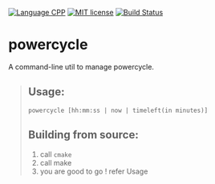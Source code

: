 [![Language CPP](https://img.shields.io/badge/Language-C%2B%2B-green.svg)](https://isocpp.org/)
[![MIT license](https://img.shields.io/badge/License-MIT-blue.svg)](https://github.com/raghu-veer/powercycle/blob/master/LICENSE)
[![Build Status](https://travis-ci.org/raghu-veer/powercycle.svg?branch=master)](https://travis-ci.org/raghu-veer/powercycle)
# powercycle
A command-line util to manage powercycle.

>  ## Usage: 
>   `powercycle [hh:mm:ss | now | timeleft(in minutes)]`
> 
> ## Building from source:
> 1. call `cmake`
> 2. call make
> 2. you are good to go ! refer Usage

